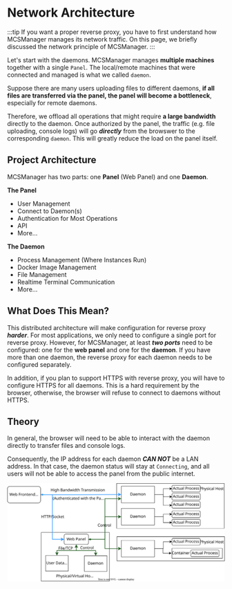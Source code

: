 # Network Architecture

:::tip
If you want a proper reverse proxy, you have to first understand how MCSManager manages its network traffic. On this page, we briefly discussed the network principle of MCSManager. 
:::

Let's start with the daemons. MCSManager manages **multiple machines** together with a single `Panel`. The local/remote machines that were connected and managed is what we called `daemon`.

Suppose there are many users uploading files to different daemons, **if all files are transferred via the panel, the panel will become a bottleneck**, especially for remote daemons.

Therefore, we offload all operations that might require **a large bandwidth** directly to the daemon. Once authorized by the panel, the traffic (e.g. file uploading, console logs) will go ***directly*** from the browswer to the corresponding `daemon`. This will greatly reduce the load on the panel itself.

## Project Architecture

MCSManager has two parts: one **Panel** (Web Panel) and one **Daemon**.


**The Panel**

- User Management
- Connect to Daemon(s)
- Authentication for Most Operations
- API
- More...

**The Daemon**

- Process Management (Where Instances Run)
- Docker Image Management
- File Management
- Realtime Terminal Communication
- More...

## What Does This Mean?

This distributed architecture will make configuration for reverse proxy ***harder***. For most applications, we only need to configure a single port for reverse proxy. However, for MCSManager, at least ***two ports*** need to be configured: one for the **web panel** and one for the **daemon**. If you have more than one daemon, the reverse proxy for each daemon needs to be configured separately.

In addition, if you plan to support HTTPS with reverse proxy, you will have to configure HTTPS for all daemons. This is a hard requirement by the browser, otherwise, the browser will refuse to connect to daemons without HTTPS. 

## Theory

In general, the browser will need to be able to interact with the daemon directly to transfer files and console logs.

Consequently, the IP address for each daemon ***CAN NOT***  be a LAN address. In that case, the daemon status will stay at `Connecting`, and all users will not be able to access the panel from the public internet. 

![Network Architecture](../images/distributed_principle.svg)
